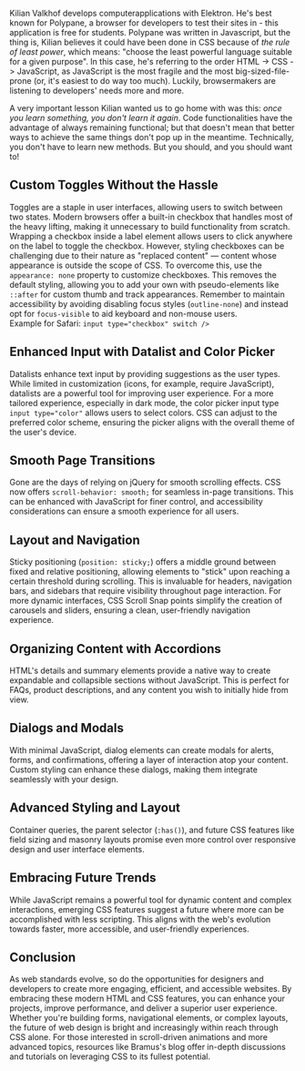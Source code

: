 Kilian Valkhof develops computerapplications with Elektron. He's best known for Polypane, a browser for developers to test their sites in - this application is free for students. Polypane was written in Javascript, but the thing is, Kilian believes it could have been done in CSS because of _the rule of least power_, which means: "choose the least powerful language suitable for a given purpose". In this case, he's referring to the order HTML -> CSS -> JavaScript, as JavaScript is the most fragile and the most big-sized-file-prone (or, it's easiest to do way too much). Luckily, browsermakers are listening to developers' needs more and more.  
  
A very important lesson Kilian wanted us to go home with was this: _once you learn something, you don't learn it again_. Code functionalities have the advantage of always remaining functional; but that doesn't mean that better ways to achieve the same things don't pop up in the meantime. Technically, you don't have to learn new methods. But you should, and you should want to!

## Custom Toggles Without the Hassle

Toggles are a staple in user interfaces, allowing users to switch between two states. Modern browsers offer a built-in checkbox that handles most of the heavy lifting, making it unnecessary to build functionality from scratch. Wrapping a checkbox inside a label element allows users to click anywhere on the label to toggle the checkbox. However, styling checkboxes can be challenging due to their nature as "replaced content" — content whose appearance is outside the scope of CSS. To overcome this, use the `appearance: none` property to customize checkboxes. This removes the default styling, allowing you to add your own with pseudo-elements like `::after` for custom thumb and track appearances. Remember to maintain accessibility by avoiding disabling focus styles (`outline-none`) and instead opt for `focus-visible` to aid keyboard and non-mouse users.  
Example for Safari: `input type="checkbox" switch /> ` 

## Enhanced Input with Datalist and Color Picker

Datalists enhance text input by providing suggestions as the user types. While limited in customization (icons, for example, require JavaScript), datalists are a powerful tool for improving user experience. For a more tailored experience, especially in dark mode, the color picker input type `input type="color"` allows users to select colors. CSS can adjust to the preferred color scheme, ensuring the picker aligns with the overall theme of the user's device.

## Smooth Page Transitions

Gone are the days of relying on jQuery for smooth scrolling effects. CSS now offers `scroll-behavior: smooth;` for seamless in-page transitions. This can be enhanced with JavaScript for finer control, and accessibility considerations can ensure a smooth experience for all users.

## Layout and Navigation

Sticky positioning (`position: sticky;`) offers a middle ground between fixed and relative positioning, allowing elements to "stick" upon reaching a certain threshold during scrolling. This is invaluable for headers, navigation bars, and sidebars that require visibility throughout page interaction. For more dynamic interfaces, CSS Scroll Snap points simplify the creation of carousels and sliders, ensuring a clean, user-friendly navigation experience.

## Organizing Content with Accordions

HTML's details and summary elements provide a native way to create expandable and collapsible sections without JavaScript. This is perfect for FAQs, product descriptions, and any content you wish to initially hide from view.

## Dialogs and Modals

With minimal JavaScript, dialog elements can create modals for alerts, forms, and confirmations, offering a layer of interaction atop your content. Custom styling can enhance these dialogs, making them integrate seamlessly with your design.

## Advanced Styling and Layout

Container queries, the parent selector (`:has()`), and future CSS features like field sizing and masonry layouts promise even more control over responsive design and user interface elements.

## Embracing Future Trends

While JavaScript remains a powerful tool for dynamic content and complex interactions, emerging CSS features suggest a future where more can be accomplished with less scripting. This aligns with the web's evolution towards faster, more accessible, and user-friendly experiences.

## Conclusion

As web standards evolve, so do the opportunities for designers and developers to create more engaging, efficient, and accessible websites. By embracing these modern HTML and CSS features, you can enhance your projects, improve performance, and deliver a superior user experience. Whether you're building forms, navigational elements, or complex layouts, the future of web design is bright and increasingly within reach through CSS alone. For those interested in scroll-driven animations and more advanced topics, resources like Bramus's blog offer in-depth discussions and tutorials on leveraging CSS to its fullest potential.